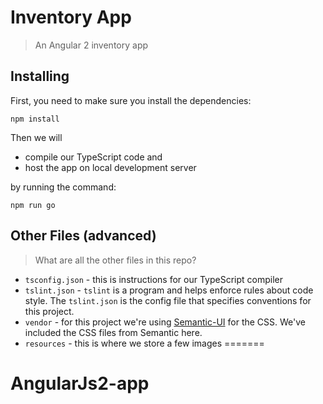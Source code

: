 
# Inventory App

> An Angular 2 inventory app

## Installing

First, you need to make sure you install the dependencies:

```
npm install
```

Then we will

- compile our TypeScript code and
- host the app on local development server

by running the command:

```
npm run go
```

## Other Files (advanced)

> What are all the other files in this repo?

- `tsconfig.json` - this is instructions for our TypeScript compiler
- `tslint.json` - `tslint` is a program and helps enforce rules about code style. The `tslint.json` is the config file that specifies conventions for this project.
- `vendor` - for this project we're using [Semantic-UI](http://semantic-ui.com/) for the CSS. We've included the CSS files from Semantic here.
- `resources` - this is where we store a few images
=======
# AngularJs2-app

